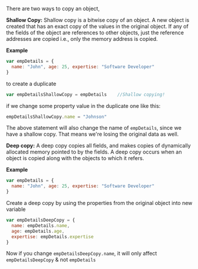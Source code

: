 
   There are two ways to copy an object,

   **Shallow Copy:**
   Shallow copy is a bitwise copy of an object. A new object is created that has an exact copy of the values in the original object. If any of the fields of the object are references to other objects, just the reference addresses are copied i.e., only the memory address is copied.

   **Example**

   ```javascript
   var empDetails = {
     name: "John", age: 25, expertise: "Software Developer"
   }
   ```

   to create a duplicate

   ```javascript
   var empDetailsShallowCopy = empDetails    //Shallow copying!
   ```

   if we change some property value in the duplicate one like this:

   ```javascript
   empDetailsShallowCopy.name = "Johnson"
   ```

   The above statement will also change the name of `empDetails`, since we have a shallow copy. That means we're losing the original data as well.

   **Deep copy:**
   A deep copy copies all fields, and makes copies of dynamically allocated memory pointed to by the fields. A deep copy occurs when an object is copied along with the objects to which it refers.

   **Example**

   ```javascript
   var empDetails = {
     name: "John", age: 25, expertise: "Software Developer"
   }
   ```

   Create a deep copy by using the properties from the original object into new variable

   ```javascript
   var empDetailsDeepCopy = {
     name: empDetails.name,
     age: empDetails.age,
     expertise: empDetails.expertise
   }
   ```

   Now if you change `empDetailsDeepCopy.name`, it will only affect `empDetailsDeepCopy` & not `empDetails`
